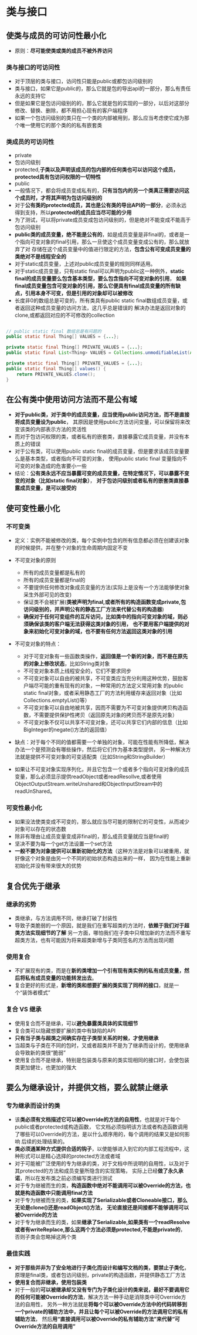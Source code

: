 # 类与接口

## 使类与成员的可访问性最小化

- 原则：**尽可能使类或类的成员不被外界访问**

### 类与接口的可访问性

- 对于顶层的类与接口，访问性只能是public或都包访问级别的
- 类与接口，如果它是public的，那么它就是包的导出api的一部分，那么有责任永远的支持它
- 但是如果它是包访问级别的的，那么它就是包的实现的一部分，以后对这部分修改、替换、删除，都不用担心现有的客户端程序
- 如果一个包访问级别的类只在一个类的内部被用到，那么应当考虑使它成为那个唯一使用它的那个类的的私有嵌套类

### 类成员的可访问性

- private
- 包访问级别
- protected,**子类以及声明该成员的包内部的任何类也可以访问这个成员，protected具有包访问权限的一切特性**
- public
- 一般情况下，都会将成员变成私有的，**只有当包内的另一个类真正需要访问这个成员时，才将其声明为包访问级别的**
- 对于**公有类的protected成员，其也是公有类的导出API的一部分**，必须永远得到支持，所以**protected的成员应当尽可能的少用**
- 为了测试，可以将private成员变成包访问级别的，但是绝对不能变成不能高于包访问级别
- **public类的成员变量，绝不能是公有的**，如是成员变量是非final的，或者是一个指向可变对象的final引用，那么一旦使这个成员变量变成公有的，那么就放弃了对
 存储在这个成员变量中的值进行限定的方法，**包含公有可变成员变量的类绝对不是线程安全的**
- 对于static成员变量，上述对public成员变量的规则同样适用。
- 对于static成员变量，只有static final可以声明为public这一种例外，**static final的成员变量要么包含基本类型，要么包含指向不可变对象的引用**，
 **如果final成员变量包含可变对象的引用，那么它便具有final成员变量的所有缺点，引用本身不可变，但是引用的对象却可以被修改**
- 长度非0的数组总是可变的，所有类具有public static final数组成员变量，或者返回这种成员变量的访问方法，这几乎总是错误的
 解决办法是返回对象的clone,或都返回对应的不可修改的collection

```java

// public static final 数组总是有问题的
public static final Thing[] VALUES = {...};

private static final Thing[] PRIVATE_VALUES = {...};
public static final List<Thing> VALUES = Collections.unmodifiableList(Arrays.asList(PRIVATE_VALUES);)

private static final Thing[] PRIVATE_VALUES = {...};
public static final Thing[] values() {
    return PRIVATE_VALUES.clone();
}
```




## 在公有类中使用访问方法而不是公有域

- **对于public类，对于类中的成员变量，应当使用public访问方法，而不是直接将成员变量设为public**，
 其原因是使用public方法访问变量，可以保留将来改变该类的内部表示方法的灵活性
- 而对于包访问权限的类，或者私有的嵌套类，直接暴露它成员变量，并没有本质上的错误
- 对于公有类，可以使用public static final的成员变量，但是要求该成员变量要么是基本类型，或者指向不可变的对象，
 使用public static final 变量指向不可变的对象造成的危害要小一些
- 结论：**公有类永远不应当暴露可变的成员变量，在特定情况下，可以暴露不变变的对象（比如static final对象）**，
 **对于包访问级别或者私有的嵌套类直接暴露成员变量，是可以接受的**




## 使可变性最小化

### 不可变类

- 定义：实例不能被修改的类，每个实例中包含的所有信息都必须在创建该对象的时候提供，并在整个对象的生命周期内固定不变
- 不可变对象的原则
  - 所有的成员变量都是私有的
  - 所有的成员变量都是final的
  - 不要提供任何修改对象成员变量的方法(实际上是没有一个方法能够使对象采生外部可见的改变)
  - 保证类不会被扩展(**类被声明为final,或者所有的构造函数变成private,包访问级别的，并声明公有的静态工厂方法来代替公有的构造器**)
  - **确保对于任何可变组件的互斥访问，比如类中的指向可变对象的域，则必须确保该类的客户端无法获得这类对象的引用，**
   **也不要用客户端提供的对象来初始化可变对象的域，也不要有任何方法返回这类对象的引用**

- 不可变对象的特点：
  - 对于可变对象有一些函数类操作，**返回值是一个新的对象，而不是在原先的对象上修改状态**，比如String类对象
  - 不可变对象本质上线程安全的，它们不要求同步
  - 不可变对象可以自由的被共享，不可变类应当充分利用这种优势，鼓励客户端尽可能的重有现有的对象，一种常用的方法定义常用对象
   的public static final对象，或者采用静态工厂的方法利用缓存来返回对象（比如Collections.emptyList()等）
  - 不可变对象可以自由地被共享，因而不需要为不可变对象提供拷贝构造函数，不需要提供保护性拷贝（返回原先对象的拷贝而不是原先对象）
  - 不可变对象不仅可以共享不可变对象，还可以共享它们内部的信息（比如BigInteger的negate()方法的返回值）

- 缺点：对于每个不同的值都需要一个单独的对象，可能在性能有所降低，解决办法一个是预测会有哪些操作，然后将它们作为基本类型提供，
 另一种解决方法就是提供不可变对象的可变适配类（比如String和StringBuilder）

- 如果让不可变对象实现序列化，并且它包含一个或者多个指向可变对象的成员变量，那么必须显示提供readObject或者readResollve,或者使用
 ObjectOutputStream.writeUnshared和ObjectInputStream中的readUnShared。

### 可变性最小化

- 如果没法使类变成不可变的，那么就应当尽可能的限制它的可变性，从而减少对象可以存在的状态数
- 除非有理由让成员变量变成非final的，那么成员变量就应当是final的
- 坚决不要为每一个get方法设置一个set方法
- **一般不要为对象提供可以重新初始化的方法**（这种方法是对象可以被重用，就好像这个对象是由另一个不同的初始状态构造出来的一样，
 因为在性能上重新初始化并没有带来很大的优势




## 复合优先于继承

### 继承的劣势

- 类继承，与方法调用不同，继承打破了封装性
- 导致子类脆弱的一个原因，就是我们在重写超类的方法时，**依赖于我们对于超类方法实现细节的了解**
 另一方面，哪怕我们在子类中只增加新的方法而不重写超类方法，也有可能因为将来超类新增与子类同签名的方法而出现问题

### 使用复合

- 不扩展现有的类，而是在**新的类增加一个引有现有类实例的私有成员变量，然后将私有成员变量的功能转发出去**。
- 复合更好的形式是，**新增的类和想要扩展的类实现了同样的接口**，就是一个“装饰者模式”

### 复合 VS 继承

- 使用复合而不是继承，可以**避免暴露类具体的实现细节**
- 复合类可以隐藏想要扩展的类中有缺陷的API
- **只有当子类与超类之间确实存在子类型关系的时候，才使用继承**
- 当超类与子类在不同的包时，又或者超类并不是为了继承而设计的，使用继承会导致新的类很“脆弱”
- 使用复合而不是继承，特别是包装类与原来的类实现相同的接口时，会使包装类更加健壮，也更加的强大




## 要么为继承设计，并提供文档，要么就禁止继承

### 专为继承而设计的类

- 该**类必须有文档描述它可以被Override的方法的自用性**，也就是对于每个public或者protected或构造函数，
 它文档必须指明该方法或者构造函数调用了哪些可以Override的方法，是以什么顺序用的，每个调用的结果又是如何影响
 后续的处理结果的。
- **类必须通某种方式提供合适的钩子**，以使能够进入到它的内部工程流程中，这种形式可以是精心选择的protected方法或者域
- 对于可能被广泛使用的专为继承的类，对于文档中所说明的自用性，以及对于其protected的方法和成员变量所隐含的实现策略，
 实际上已经**做了永久承诺**，所以在发布类之前必须编写类进行测试
- 对于专为继被而生的类，**构造函数中绝对不能调用可以被Override的方法，也就是构造函数中只能调用final方法**
- 对于专为继被而生的类，**如果实现了Serializable或者Cloneable接口，那么无论是clone()还是readObject()方法，**
 **无论直接还是间接都不能够调用可以被Override的方法**
- 对于专为继承而生的类，如果**继承了Serializable,如果类有一个readResolve或者有writeReplace,那么这两个方法必须是protected,不能是private的**，
 否则子类会忽略掉这两个类

### 最佳实践

- **对于那些并非为了安全地进行子类化而设计和编写文档的类，要禁止子类化**，原理是final类，或者包访问级别，private的构造函数，并提供静态工厂方法
- **使用复合而非继承，使用包装类**
- 对于一般的**可以被继承却又没有专门为子类化设计的类来说，最好不要调用它的任何可能被Override的方法**，解决方法一种手动是消除类中可Override方法的自用性，
 另外一种方法就是**将每个可以被Override方法中的代码转移到一个private的辅助方法中，并且让每个可以被Override的方法调用它的私有辅助方法**，
 然后**用“直接调用可以被Override的私有辅助方法”来代替“可Override方法的自用调用”**
